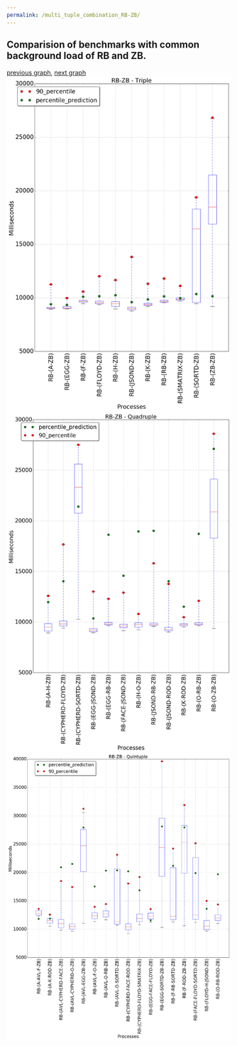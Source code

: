 ```yaml
---
permalink: /multi_tuple_combination_RB-ZB/
---
```



## Comparision of benchmarks with common background load of RB and ZB.

[previous graph](../multi_tuple_combination_RB-SORTD/), [next graph](../multi_tuple_combination_ROD-AVL/)
![graph figure](./images/triple/RB/RB-ZB_box.png)![graph figure](./images/quadruple/RB/RB-ZB_box.png)![graph figure](./images/quintuple/RB/RB-ZB_box.png)